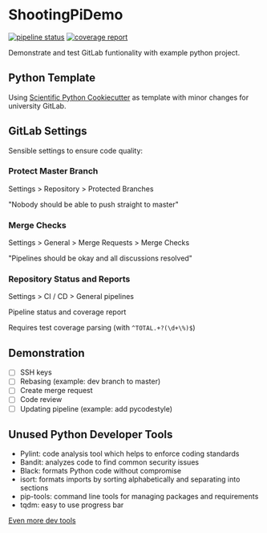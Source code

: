 # ShootingPiDemo

[![pipeline status](https://git.uibk.ac.at/csaq1985/shootingpidemo/badges/master/pipeline.svg)](https://git.uibk.ac.at/csaq1985/shootingpidemo/commits/master)
[![coverage report](https://git.uibk.ac.at/csaq1985/shootingpidemo/badges/master/coverage.svg)](https://git.uibk.ac.at/csaq1985/shootingpidemo/commits/master)


Demonstrate and test GitLab funtionality with example python project.

## Python Template
Using [Scientific Python Cookiecutter](https://nsls-ii.github.io/scientific-python-cookiecutter/philosophy.html) 
as template with minor changes for university GitLab.

## GitLab Settings
Sensible settings to ensure code quality:

### Protect Master Branch
Settings > Repository > Protected Branches

"Nobody should be able to push straight to master"

### Merge Checks
Settings > General > Merge Requests > Merge Checks

"Pipelines should be okay and all discussions resolved"

### Repository Status and Reports
Settings > CI / CD > General pipelines

Pipeline status and coverage report

Requires test coverage parsing (with `^TOTAL.+?(\d+\%)$`)

## Demonstration
- [ ] SSH keys
- [ ] Rebasing (example: dev branch to master)
- [ ] Create merge request
- [ ] Code review
- [ ] Updating pipeline (example: add pycodestyle)

## Unused Python Developer Tools 
* Pylint: code analysis tool which helps to enforce coding standards
* Bandit: analyzes code to find common security issues
* Black: formats Python code without compromise
* isort: formats imports by sorting alphabetically and separating into sections
* pip-tools: command line tools for managing packages and requirements
* tqdm: easy to use progress bar

[Even more dev tools](https://reposhub.com/python/learning-tutorial/ml-tooling-best-of-python-dev.html)
